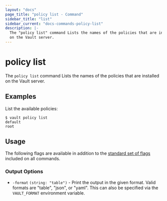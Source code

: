 ```yaml
---
layout: "docs"
page_title: "policy list - Command"
sidebar_title: "list"
sidebar_current: "docs-commands-policy-list"
description: |-
  The "policy list" command Lists the names of the policies that are installed
  on the Vault server.
---
```


# policy list

The `policy list` command Lists the names of the policies that are installed on
the Vault server.

## Examples

List the available policies:

```text
$ vault policy list
default
root
```

## Usage

The following flags are available in addition to the [standard set of
flags](/docs/commands/index.html) included on all commands.

### Output Options

- `-format` `(string: "table")` - Print the output in the given format. Valid
  formats are "table", "json", or "yaml". This can also be specified via the
  `VAULT_FORMAT` environment variable.

